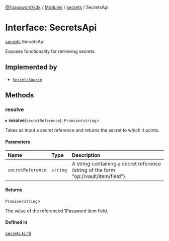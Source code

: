 [@1password/sdk](../README.md) / [Modules](../modules.md) / [secrets](../modules/secrets.md) / SecretsApi

# Interface: SecretsApi

[secrets](../modules/secrets.md).SecretsApi

Exposes functionality for retrieving secrets.

## Implemented by

- [`SecretsSource`](../classes/secrets.SecretsSource.md)

## Methods

### resolve

▸ **resolve**(`secretReference`): `Promise`\<`string`\>

Takes as input a secret reference and returns the secret to which it points.

#### Parameters

| Name | Type | Description |
| :------ | :------ | :------ |
| `secretReference` | `string` | A string containing a secret reference (string of the form "op://vault/item/field"). |

#### Returns

`Promise`\<`string`\>

The value of the referenced 1Password item field.

#### Defined in

[secrets.ts:19](https://github.com/1Password/1password-js-sdk/blob/b037da5/client/src/secrets.ts#L19)

